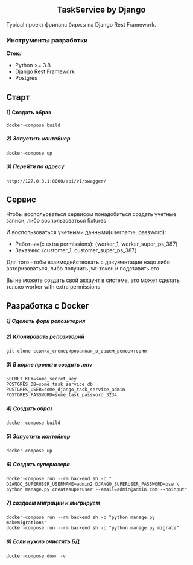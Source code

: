 <h2 align="center">TaskService by Django</h2>

Typical проект фриланс биржы на Django Rest Framework.

### Инструменты разработки

**Стек:**
- Python >= 3.8
- Django Rest Framework
- Postgres

## Старт

#### 1) Создать образ

    docker-compose build

##### 2) Запустить контейнер

    docker-compose up
    
##### 3) Перейти по адресу

    http://127.0.0.1:8000/api/v1/swagger/

## Сервис 
 Чтобы воспольоваться сервисом понадобиться создать учетные записи, либо воспользоваться fixtures

И воспользоваться учетными данными(username, password):
- Работник(c extra permissions): (worker_1, worker_super_ps_387)
- Заказчик: (customer_1, customer_super_ps_387)

Для того чтобы взаимодействовать с документацие надо либо авторизоваться, либо получить jwt-токен и подставить его

Вы не можете создать свой аккаунт в системе, это может сделать только worker with extra permissions
## Разработка с Docker

##### 1) Сделать форк репозитория

##### 2) Клонировать репозиторий

    git clone ссылка_сгенерированная_в_вашем_репозитории

##### 3) В корне проекта создать .env

    SECRET_KEY=some_secret_key
    POSTGRES_DB=some_task_service_db
    POSTGRES_USER=some_django_task_service_admin
    POSTGRES_PASSWORD=some_task_password_3234
    
##### 4) Создать образ

    docker-compose build

##### 5) Запустить контейнер

    docker-compose up
    
##### 6) Создать суперюзера

    docker-compose run --rm backend sh -c "
	DJANGO_SUPERUSER_USERNAME=admin2 DJANGO_SUPERUSER_PASSWORD=psw \
    python manage.py createsuperuser --email=admin@admin.com --noinput"
                                   
##### 7) создаем миграции и мигрируем
    
    docker-compose run --rm backend sh -c "python manage.py makemigrations"    
    docker-compose run --rm backend sh -c "python manage.py migrate"
                     
##### 8) Если нужно очистить БД

    docker-compose down -v